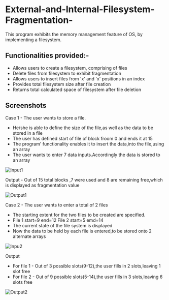 # External-and-Internal-Filesystem-Fragmentation-
This program exhibits the memory management feature of OS, by implementing a filesystem.

## Functionalities provided:-
- Allows users to create a filesystem, comprising of files
- Delete files from filesystem to exhibit fragmentation
- Allows users to insert files from 'x' and 'x' positions in an index
- Provides total filesystem size after file creation
- Returns total calculated space of filesystem after file deletion

## Screenshots

Case 1 - The user wants to store a file.
- He/she is able to define the size of the file,as well as the data to be stored in a file
- The user has defined start of file of block froom 0 and ends it at 15
- The program' functionality enables it to insert the data,into the file,using an array
- The user wants to enter 7 data inputs.Accordingly the data is stored to an array

![Input1](https://user-images.githubusercontent.com/77625109/122107686-f6db7500-ce38-11eb-9273-e7db2b20a798.png)

Output -  Out of 15 total blocks ,7 were used and 8 are remaining free,which is displayed as fragmentation value

![Output1](https://user-images.githubusercontent.com/77625109/122107704-fe028300-ce38-11eb-9962-e0e6574e6e9b.png)

Case 2 - The user wants to enter a total of 2 files
- The starting extent for the two files to be created are specified.    
- File 1 start=9    end=12            File 2 start=5    emd=14
- The current state of the file system is displayed
- Now the data to be held by each file is entered,to be stored onto 2 alternate arrays

![Inpu2](https://user-images.githubusercontent.com/77625109/122107722-02c73700-ce39-11eb-84ed-3bb89022858f.png)

Output 
- For file 1 - Out of 3 possible slots(9-12),the user fills in 2 slots,leaving 1 slot free
- For file 2 - Out of 9 possible slots(5-14),the user fills in 3 slots,leaving 6 slots free
   

![Output2](https://user-images.githubusercontent.com/77625109/122107741-065abe00-ce39-11eb-9080-5637687c884d.png)
